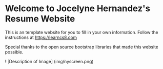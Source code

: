 
# Welcome to Jocelyne Hernandez's Resume Website

This is an template website for you to fill in your own information. Follow the instructions at https://learncs8.com

Special thanks to the open source bootstrap libraries that made this website possible. 


! [Description of Image] (img/nyscreen.png)
